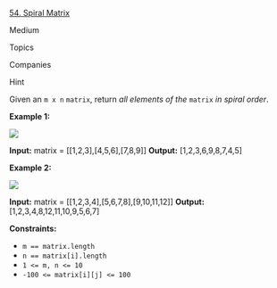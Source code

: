 
[54. Spiral Matrix](https://leetcode.com/problems/spiral-matrix/)

Medium

Topics

Companies

Hint

Given an `m x n` `matrix`, return _all elements of the_ `matrix` _in spiral order_.

**Example 1:**

![](https://assets.leetcode.com/uploads/2020/11/13/spiral1.jpg)

**Input:** matrix = [[1,2,3],[4,5,6],[7,8,9]]
**Output:** [1,2,3,6,9,8,7,4,5]

**Example 2:**

![](https://assets.leetcode.com/uploads/2020/11/13/spiral.jpg)

**Input:** matrix = [[1,2,3,4],[5,6,7,8],[9,10,11,12]]
**Output:** [1,2,3,4,8,12,11,10,9,5,6,7]

**Constraints:**

-   `m == matrix.length`
-   `n == matrix[i].length`
-   `1 <= m, n <= 10`
-   `-100 <= matrix[i][j] <= 100`
